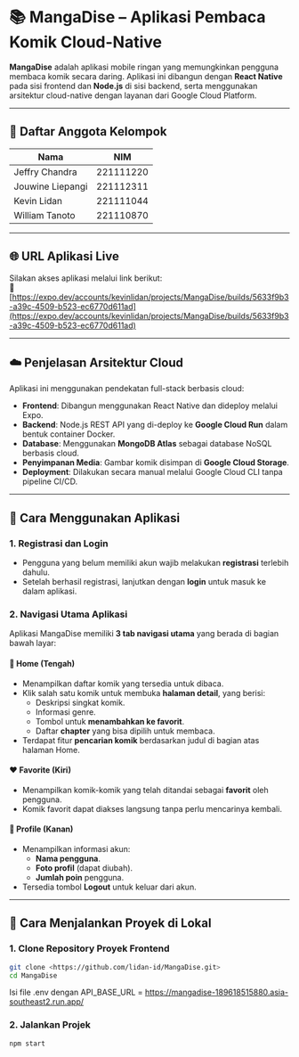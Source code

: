 # 📚 MangaDise – Aplikasi Pembaca Komik Cloud-Native

**MangaDise** adalah aplikasi mobile ringan yang memungkinkan pengguna membaca komik secara daring. Aplikasi ini dibangun dengan **React Native** pada sisi frontend dan **Node.js** di sisi backend, serta menggunakan arsitektur cloud-native dengan layanan dari Google Cloud Platform.

---

## 👥 Daftar Anggota Kelompok

| Nama               | NIM         |
|--------------------|-------------|
| Jeffry Chandra     | 221111220   |
| Jouwine Liepangi   | 221112311   |
| Kevin Lidan        | 221111044   |
| William Tanoto     | 221110870   |

---

## 🌐 URL Aplikasi Live

Silakan akses aplikasi melalui link berikut:  
🔗 [https://expo.dev/accounts/kevinlidan/projects/MangaDise/builds/5633f9b3-a39c-4509-b523-ec6770d611ad](https://expo.dev/accounts/kevinlidan/projects/MangaDise/builds/5633f9b3-a39c-4509-b523-ec6770d611ad)

---

## ☁️ Penjelasan Arsitektur Cloud

Aplikasi ini menggunakan pendekatan full-stack berbasis cloud:

- **Frontend**: Dibangun menggunakan React Native dan dideploy melalui Expo.
- **Backend**: Node.js REST API yang di-deploy ke **Google Cloud Run** dalam bentuk container Docker.
- **Database**: Menggunakan **MongoDB Atlas** sebagai database NoSQL berbasis cloud.
- **Penyimpanan Media**: Gambar komik disimpan di **Google Cloud Storage**.
- **Deployment**: Dilakukan secara manual melalui Google Cloud CLI tanpa pipeline CI/CD.

---

## 📲 Cara Menggunakan Aplikasi

### 1. Registrasi dan Login
- Pengguna yang belum memiliki akun wajib melakukan **registrasi** terlebih dahulu.
- Setelah berhasil registrasi, lanjutkan dengan **login** untuk masuk ke dalam aplikasi.

### 2. Navigasi Utama Aplikasi
Aplikasi MangaDise memiliki **3 tab navigasi utama** yang berada di bagian bawah layar:

#### 🔹 Home (Tengah)
- Menampilkan daftar komik yang tersedia untuk dibaca.
- Klik salah satu komik untuk membuka **halaman detail**, yang berisi:
  - Deskripsi singkat komik.
  - Informasi genre.
  - Tombol untuk **menambahkan ke favorit**.
  - Daftar **chapter** yang bisa dipilih untuk membaca.
- Terdapat fitur **pencarian komik** berdasarkan judul di bagian atas halaman Home.

#### ❤️ Favorite (Kiri)
- Menampilkan komik-komik yang telah ditandai sebagai **favorit** oleh pengguna.
- Komik favorit dapat diakses langsung tanpa perlu mencarinya kembali.

#### 👤 Profile (Kanan)
- Menampilkan informasi akun:
  - **Nama pengguna**.
  - **Foto profil** (dapat diubah).
  - **Jumlah poin** pengguna.
- Tersedia tombol **Logout** untuk keluar dari akun.

---

## 🧪 Cara Menjalankan Proyek di Lokal

### 1. Clone Repository Proyek Frontend
```bash
git clone <https://github.com/lidan-id/MangaDise.git>
cd MangaDise
```
Isi file .env dengan API_BASE_URL = https://mangadise-189618515880.asia-southeast2.run.app/

### 2. Jalankan Projek
```bash
npm start
```



